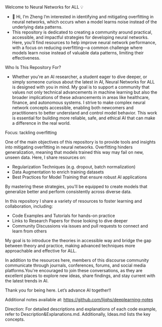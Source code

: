 Welcome to Neural Networks for ALL 💡
- 👋 Hi, I’m Zheng I’m interested in identifying and mitigating overfitting in neural networks, which occurs when a model learns noise instead of the underlying data patterns.
-  This repository is dedicated to creating a community around practical, accessible, and impactful strategies for developing neural networks. Here, you’ll find resources to help improve neural network performance, with a focus on reducing overfitting—a common challenge where models learn noise instead of valuable data patterns, limiting their effectiveness.

Who Is This Repository For?
-  Whether you're an AI researcher, a student eager to dive deeper, or simply someone curious about the latest in AI, Neural Networks for ALL is designed with you in mind. My goal is to support a community that values not only technical advancements in machine learning but also the broader implications of these advancements in areas like healthcare, finance, and autonomous systems.
   I strive to make complex neural network concepts accessible, enabling both newcomers and practitioners to better understand and control model behavior. This work is essential for building more reliable, safe, and ethical AI that can make a difference in the real world.

Focus: tackling overfitting

One of the main objectives of this repository is to provide tools and insights into mitigating overfitting in neural networks. Overfitting hinders generalization, meaning that models trained this way may fail on new, unseen data. Here, I share resources on:
- Regularization Techniques (e.g. dropout, batch normalization)
- Data Augmentation to enrich training datasets
- Best Practices for Model Training that ensure robust AI applications

By mastering these strategies, you'll be equipped to create models that generalize better and perform consistently across diverse data.

In this repository I share a variety of resources to foster learning and collaboration, including:

- Code Examples and Tutorials for hands-on practice
- Links to Research Papers for those looking to dive deeper
- Community Discussions via issues and pull requests to connect and learn from others

My goal is to introduce the theories in accessible way and bridge the gap between theory and practice, making advanced techniques more approachable and effective for ALL.

In addition to the resources here, members of this discourse community communicate through journals, conferences, forums, and social media platforms.You're encouraged to join these conversations, as they are excellent places to explore new ideas, share findings, and stay current with the latest trends in AI.

Thank you for being here. Let’s advance AI together!!

Additional notes available at: https://github.com/lijqhs/deeplearning-notes

Direction:
For detailed descriptions and explanations of each code example, refer to Description&Explanations.md. Additionally, Ideas.md lists the key concepts.

